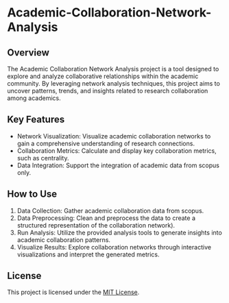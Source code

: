 # Academic-Collaboration-Network-Analysis

## Overview
The Academic Collaboration Network Analysis project is a tool designed to explore and analyze collaborative relationships within the academic community. By leveraging network analysis techniques, this project aims to uncover patterns, trends, and insights related to research collaboration among academics.

## Key Features
- Network Visualization: Visualize academic collaboration networks to gain a comprehensive understanding of research connections.
- Collaboration Metrics: Calculate and display key collaboration metrics, such as centrality.
- Data Integration: Support the integration of academic data from scopus only.

## How to Use
1. Data Collection: Gather academic collaboration data from scopus.
2. Data Preprocessing: Clean and preprocess the data to create a structured representation of the collaboration network).
3. Run Analysis: Utilize the provided analysis tools to generate insights into academic collaboration patterns.
4. Visualize Results: Explore collaboration networks through interactive visualizations and interpret the generated metrics.

## License
This project is licensed under the [MIT License](LICENSE).
